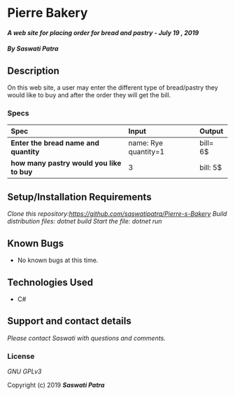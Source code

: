 # Pierre Bakery

#### _A web site for placing order for bread and pastry - July 19 , 2019_

#### _By **Saswati Patra**_

## Description

On this web site, a user may enter the different type of bread/pastry they would like to buy and after the order they will get the bill.

### Specs
| Spec | Input | Output |
| :-------------     | :------------- | :------------- |
| **Enter the bread name and quantity** | name: Rye quantity=1 | bill= 6$|
| **how many pastry would you like to buy** |3  | bill: 5$|

## Setup/Installation Requirements
*_Clone this repository:https://github.com/saswatipatra/Pierre-s-Bakery_*
*_Build distribution files: dotnet build_*
*_Start the file: dotnet run_*


## Known Bugs
* No known bugs at this time.

## Technologies Used
* C#

## Support and contact details

_Please contact  Saswati with questions and comments._

### License

*GNU GPLv3*

Copyright (c) 2019 **_Saswati Patra_**
